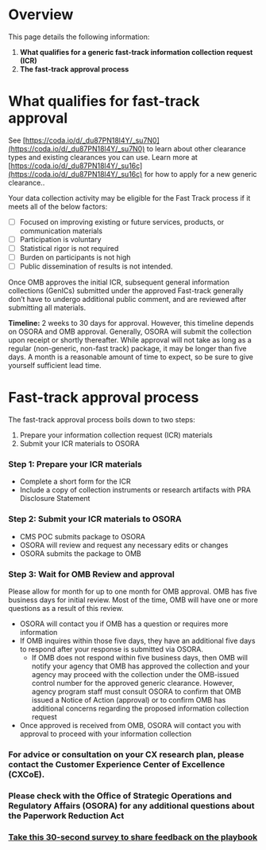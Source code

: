 # Overview

This page details the following information:

1. **What qualifies for a generic fast-track information collection request (ICR)**
2. **The fast-track approval process**

# What qualifies for fast-track approval

See [https://coda.io/d/_du87PN18l4Y/_su7N0](https://coda.io/d/_du87PN18l4Y/_su7N0) to learn about other clearance types and existing clearances you can use. Learn more at [https://coda.io/d/_du87PN18l4Y/_su16c](https://coda.io/d/_du87PN18l4Y/_su16c) for how to apply for a new generic clearance.. 

Your data collection activity may be eligible for the Fast Track process if it meets all of the below factors:

- [ ] Focused on improving existing or future services, products, or communication materials
- [ ] Participation is voluntary
- [ ] Statistical rigor is not required
- [ ] Burden on participants is not high
- [ ] Public dissemination of results is not intended.

Once OMB approves the initial ICR, subsequent general information collections (GenICs) submitted under the approved Fast-track generally don’t have to undergo additional public comment, and are reviewed after submitting all materials. 

**Timeline:** 2 weeks to 30 days for approval. However, this timeline depends on OSORA and OMB approval. Generally, OSORA will submit the collection upon receipt or shortly thereafter. While approval will not take as long as a regular (non-generic, non-fast track) package, it may be longer than five days. A month is a reasonable amount of time to expect, so be sure to give yourself sufficient lead time.



# Fast-track approval process

The fast-track approval process boils down to two steps:

1. Prepare your information collection request (ICR) materials
2. Submit your ICR materials to OSORA



### Step 1: Prepare your ICR materials

- Complete a short form for the ICR
- Include a copy of collection instruments or research artifacts with PRA Disclosure Statement



### Step 2: Submit your ICR materials to OSORA

- CMS POC submits package to OSORA
- OSORA will review and request any necessary edits or changes
- OSORA submits the package to OMB



### Step 3: Wait for OMB Review and approval

Please allow for month for up to one month for OMB approval. OMB has five business days for initial review. Most of the time, OMB will have one or more questions as a result of this review. 

- OSORA will contact you if OMB has a question or requires more information
- If OMB inquires within those five days, they have an additional five days to respond after your response is submitted via OSORA.
  - If OMB does not respond within five business days, then OMB will notify your agency that OMB has approved the collection and your agency may proceed with the collection under the OMB-issued control number for the approved generic clearance. However, agency program staff must consult OSORA to confirm that OMB issued a Notice of Action (approval) or to confirm OMB has additional concerns regarding the proposed information collection request
- Once approved is received from OMB, OSORA will contact you with approval to proceed with your information collection



### For advice or consultation on your CX research plan,  please contact the Customer Experience Center of Excellence (CXCoE). 

### Please check with the Office of Strategic Operations and Regulatory Affairs (OSORA) for any additional questions about the Paperwork Reduction Act

### [Take this 30-second survey to share feedback on the playbook](https://touchpoints.app.cloud.gov/touchpoints/e23d80bc/submit)

  



